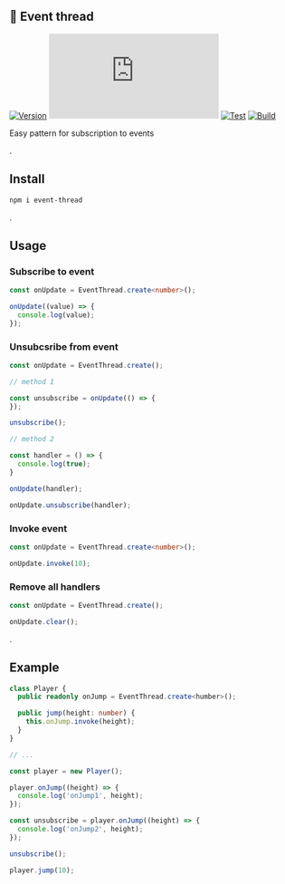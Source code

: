 ## 🧩 Event thread
[![Version](https://badgen.net/npm/v/event-thread)](https://npmjs.com/package/event-thread)
[![Size](https://img.badgesize.io/neki-dev/event-thread/master/dist/index.js)](https://github.com/neki-dev/event-thread/blob/master/dist/index.js)
[![Test](https://github.com/neki-dev/event-thread/actions/workflows/test.yml/badge.svg)](https://github.com/neki-dev/event-thread/actions/workflows/test.yml)
[![Build](https://github.com/neki-dev/event-thread/actions/workflows/build.yml/badge.svg)](https://github.com/neki-dev/event-thread/actions/workflows/build.yml)

Easy pattern for subscription to events

.

## Install

```sh
npm i event-thread
```

.

## Usage
  
### Subscribe to event
```ts
const onUpdate = EventThread.create<number>();

onUpdate((value) => {
  console.log(value);
});
```

### Unsubcsribe from event
```ts
const onUpdate = EventThread.create();

// method 1

const unsubscribe = onUpdate(() => {
});

unsubscribe();

// method 2

const handler = () => {
  console.log(true);
}

onUpdate(handler);

onUpdate.unsubscribe(handler);
```

### Invoke event
```ts
const onUpdate = EventThread.create<number>();

onUpdate.invoke(10);
```

### Remove all handlers
```ts
const onUpdate = EventThread.create();

onUpdate.clear();
```

.

## Example
```ts
class Player {
  public readonly onJump = EventThread.create<humber>();

  public jump(height: number) {
    this.onJump.invoke(height);
  }
}

// ...

const player = new Player();

player.onJump((height) => {
  console.log('onJump1', height);
});

const unsubscribe = player.onJump((height) => {
  console.log('onJump2', height);
});

unsubscribe();

player.jump(10);
```